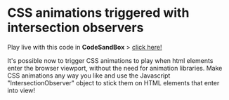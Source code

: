 # CSS animations triggered with intersection observers

Play live with this code in **CodeSandBox** > [click here!](https://githubbox.com/davidvandenbor/css-animation-triggered-with-intersection-observers)

It's possible now to trigger CSS animations to play when html elements enter the browser viewport, without the need for animation libraries. Make CSS animations any way you like and use the Javascript "IntersectionObserver" object to stick them on HTML elements that enter into view!
